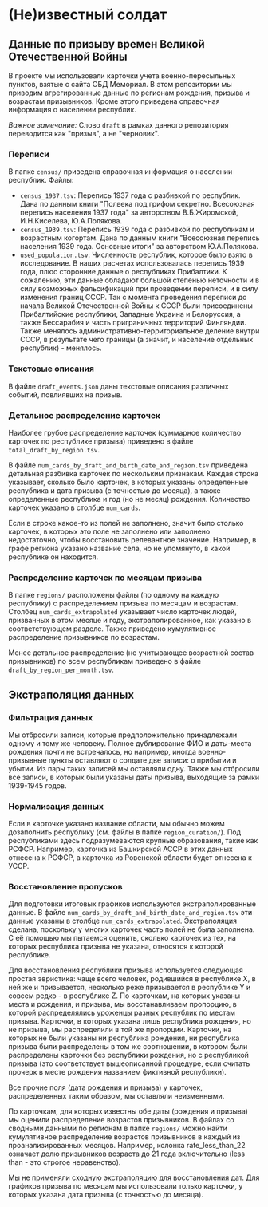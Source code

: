 # (Не)известный солдат
## Данные по призыву времен Великой Отечественной Войны

В проекте мы использовали карточки учета военно-пересыльных пунктов, взятые с сайта ОБД Мемориал. В этом репозитории мы приводим агрегированные данные по регионам рождения, призыва и возрастам призывников. Кроме этого приведена справочная информация о населении республик.

*Важное замечание:* Слово `draft` в рамках данного репозитория переводится как "призыв", а не "черновик".

### Переписи
В папке `census/` приведена справочная информация о населении республик. Файлы:
* `census_1937.tsv`: Перепись 1937 года с разбивкой по республик. Дана по данным книги "Полвека под грифом секретно. Всесоюзная перепись населения 1937 года" за авторством В.Б.Жиромской, И.Н.Киселева, Ю.А.Полякова.
* `census_1939.tsv`: Перепись 1939 года с разбивкой по республикам и возрастным когортам. Дана по данным книги "Всесоюзная перепись населения 1939 года. Основные итоги" за авторством Ю.А.Полякова.
* `used_population.tsv`:  Численность республик, которое было взято в исследование. В наших расчетах использовалась перепись 1939 года, плюс сторонние данные о республиках Прибалтики. К сожалению, эти данные обладают большой степенью неточности  и в силу возможных фальсификаций при проведении переписи, и в силу изменения границ СССР. Так с момента проведения переписи до начала Великой Отечественной Войны к СССР были присоединены Прибалтийские республики, Западные Украина и Белоруссия, а также Бессарабия и часть приграничных территорий Финляндии. Также менялось административно-территориальное деление внутри СССР, в результате чего границы (а значит, и население отдельных республик) - менялось.

### Текстовые описания
В файле `draft_events.json` даны текстовые описания различных событий, повлиявших на призыв.

### Детальное распределение карточек
Наиболее грубое распределение карточек (суммарное количество карточек по республике призыва) приведено в файле `total_draft_by_region.tsv`.

В файле `num_cards_by_draft_and_birth_date_and_region.tsv` приведена детальная разбивка карточек по нескольким признакам. Каждая строка указывает, сколько было карточек, в которых указаны определенные республика и дата призыва (с точностью до месяца), а также определенные республика и год (но не месяц) рождения. Количество карточек указано в столбце `num_cards`.

Если в строке какое-то из полей не заполнено, значит было столько карточек, в которых это поле не заполнено или заполнено недостаточно, чтобы восстановить релевантное значение. Например, в графе региона указано название села, но не упомянуто, в какой республике он находится.

### Распределение карточек по месяцам призыва
В папке `regions/` расположены файлы (по одному на каждую республику) с распределением призыва по месяцам и возрастам. Столбец `num_cards_extrapolated` указывает число карточек людей, призванных в этом месяце и году, экстраполированное, как указано в соответствующем разделе. Также приведено кумулятивное распределение призывников по возрастам.

Менее детальное распределение (не учитывающее возрастной состав призывников) по всем республикам приведено в файле `draft_by_region_per_month.tsv`.

## Экстраполяция данных

### Фильтрация данных
Мы отбросили записи, которые предположительно принадлежали одному и тому же человеку. Полное дублирование ФИО и даты-места рождения почти не встречалось, но например, иногда военно-призывные пункты оставляют о солдате две записи: о прибытии и убытии. Из пары таких записей мы оставляли одну. Также мы отбросили все записи, в которых были указаны даты призыва, выходящие за рамки 1939-1945 годов.

### Нормализация данных
Если в карточке указано название области, мы обычно можем дозаполнить республику (см. файлы в папке `region_curation/`). Под республиками здесь подразумеваются крупные образования, такие как РСФСР. Например, карточка из Башкирской АССР в этих данных отнесена к РСФСР, а карточка из Ровенской области будет отнесена к УССР.

### Восстановление пропусков
Для подготовки итоговых графиков используются экстраполированные данные. В файле `num_cards_by_draft_and_birth_date_and_region.tsv` эти данные указаны в столбце `num_cards_extrapolated`.
Экстраполяция сделана, поскольку у многих карточек часть полей не была заполнена. С её помощью мы пытаемся оценить, сколько карточек из тех, на которых республика призыва не указана, относятся к которой республике.

Для восстановления республики призыва используется следующая простая эвристика: чаще всего человек, родившийся в республике X, в ней же и призывается, несколько реже призывается в республике Y и совсем редко - в республике Z. По карточкам, на которых указаны места и рождения, и призыва, мы восстанавливаем пропорцию, в которой распределялись уроженцы разных республик по местам призыва. Карточки, в которых указана лишь республика рождения, но не призыва, мы распределили в той же пропорции. Карточки, на которых не были указаны ни республика рождения, ни республика призыва были распределены в том же соотношении, в котором были распределены карточки без республики рождения, но с республикой призыва (это соответствует вышеописанной процедуре, если считать прочерк в месте рождения названием фиктивной республики).

Все прочие поля (дата рождения и призыва) у карточек, распределенных таким образом, мы оставляли неизменными.

По карточкам, для которых известны обе даты (рождения и призыва) мы оценили распределение возрастов призывников. В файлах со сводными данными по регионам в папке `regions/` можно найти кумулятивное распределение возрастов призывников в каждый из проанализированных месяцов. Например, колонка rate_less_than_22 означает долю призывников возраста до 21 года включительно (less than - это строгое неравенство).

Мы не применяли сходную экстраполяцию для восстановления дат. Для графиков призыва по месяцам мы использовали только карточки, у которых указана дата призыва (с точностью до месяца).
